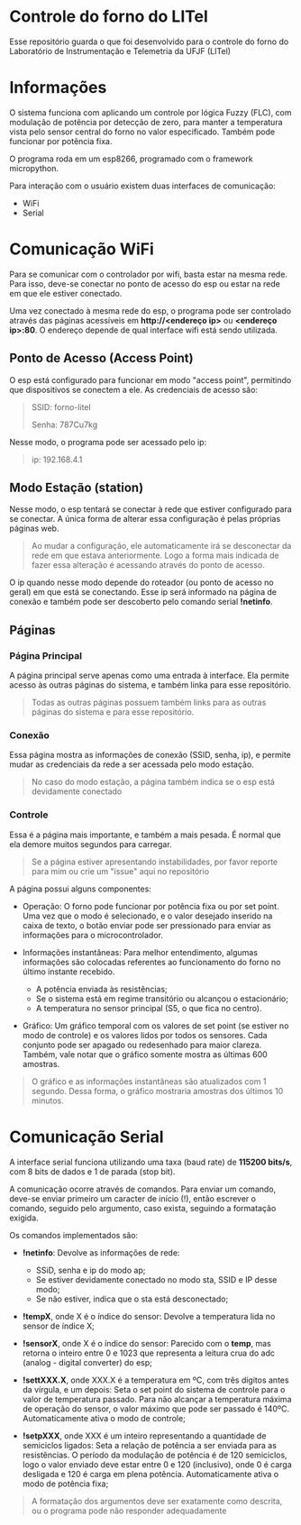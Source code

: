 # Controle do forno do LITel

Esse repositório guarda o que foi desenvolvido para o controle do forno do Laboratório de Instrumentação e Telemetria da UFJF (LITel)

# Informações

O sistema funciona com aplicando um controle por lógica Fuzzy (FLC), com modulação de potência por detecção de zero, para manter a temperatura vista pelo sensor central do forno no valor especificado. Também pode funcionar por potência fixa.

O programa roda em um esp8266, programado com o framework micropython.

Para interação com o usuário existem duas interfaces de comunicação:
- WiFi
- Serial

# Comunicação WiFi

Para se comunicar com o controlador por wifi, basta estar na mesma rede. Para isso, deve-se conectar no ponto de acesso do esp ou estar na rede em que ele estiver conectado.

Uma vez conectado à mesma rede do esp, o programa pode ser controlado através das páginas acessíveis em **http://\<endereço ip\>** ou  **\<endereço ip\>:80**. O endereço depende de qual interface wifi está sendo utilizada.

## Ponto de Acesso (Access Point)

O esp está configurado para funcionar em modo "access point", permitindo que dispositivos se conectem a ele. As credenciais de acesso são:

> SSID: forno-litel
>
> Senha: 787Cu7kg

Nesse modo, o programa pode ser acessado pelo ip:

> ip: 192.168.4.1

## Modo Estação (station)

Nesse modo, o esp tentará se conectar à rede que estiver configurado para se conectar. A única forma de alterar essa configuração é pelas próprias páginas web.

> Ao mudar a configuração, ele automaticamente irá se desconectar da rede em que estava anteriormente. Logo a forma mais indicada de fazer essa alteração é acessando através do ponto de acesso.

O ip quando nesse modo depende do roteador (ou ponto de acesso no geral) em que está se conectando. Esse ip será informado na página de conexão e também pode ser descoberto pelo comando serial **!netinfo**.

## Páginas

### Página Principal

A página principal serve apenas como uma entrada à interface. Ela permite acesso às outras páginas do sistema, e também linka para esse repositório.

> Todas as outras páginas possuem também links para as outras páginas do sistema e para esse repositório.

### Conexão

Essa página mostra as informações de conexão (SSID, senha, ip), e permite mudar as credenciais da rede a ser acessada pelo modo estação.

> No caso do modo estação, a página também indica se o esp está devidamente conectado

### Controle

Essa é a página mais importante, e também a mais pesada. É normal que ela demore muitos segundos para carregar.

> Se a página estiver apresentando instabilidades, por favor reporte para mim ou crie um "issue" aqui no repositório

A página possui alguns componentes:

- Operação: 
    O forno pode funcionar por potência fixa ou por set point. Uma vez que o modo é selecionado, e o valor desejado inserido na caixa de texto, o botão enviar pode ser pressionado para enviar as informações para o microcontrolador. 

- Informações instantâneas:
    Para melhor entendimento, algumas informações são colocadas referentes ao funcionamento do forno no último instante recebido.
    - A potência enviada às resistências;
    - Se o sistema está em regime transitório ou alcançou o estacionário;
    - A temperatura no sensor principal (S5, o que fica no centro).

- Gráfico:
    Um gráfico temporal com os valores de set point (se estiver no modo de controle) e os valores lidos por todos os sensores. Cada conjunto pode ser apagado ou redesenhado para maior clareza. Também, vale notar que o gráfico somente mostra as últimas 600 amostras.

> O gráfico e as informações instantâneas são atualizados com 1 segundo. Dessa forma, o gráfico mostraria amostras dos últimos 10 minutos.


# Comunicação Serial

A interface serial funciona utilizando uma taxa (baud rate) de **115200 bits/s**, com 8 bits de dados e 1 de parada (stop bit).

A comunicação ocorre através de comandos. Para enviar um comando, deve-se enviar primeiro um caracter de início (!), então escrever o comando, seguido pelo argumento, caso exista, seguindo a formatação exigida. 

Os comandos implementados são:
- **!netinfo**: Devolve as informações de rede:
    - SSiD, senha e ip do modo ap;
    - Se estiver devidamente conectado no modo sta, SSID e IP desse modo;
    - Se não estiver, indica que o sta está desconectado;

- **!tempX**, onde X é o índice do sensor: Devolve a temperatura lida no sensor de índice X; 

- **!sensorX**, onde X é o índice do sensor: Parecido com o **temp**, mas retorna o inteiro entre 0 e 1023 que representa a leitura crua do adc (analog - digital converter) do esp;

- **!settXXX.X**, onde XXX.X é a temperatura em ºC, com três dígitos antes da vírgula, e um depois: Seta o set point do sistema de controle para o valor de temperatura passado. Para não alcançar a temperatura máxima de operação do sensor, o valor máximo que pode ser passado é 140ºC. Automaticamente ativa o modo de controle;

- **!setpXXX**, onde XXX é um inteiro representando a quantidade de semiciclos ligados: Seta a relação de potência a ser enviada para as resistências. O período da modulação de potência é de 120 semiciclos, logo o valor enviado deve estar entre 0 e 120 (inclusivo), onde 0 é carga desligada e 120 é carga em plena potência. Automaticamente ativa o modo de potência fixa;

> A formatação dos argumentos deve ser exatamente como descrita, ou o programa pode não responder adequadamente
